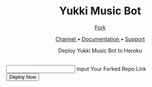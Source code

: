 
<!DOCTYPE html>
<html lang="en" >
<head>
  <meta charset="UTF-8">
  <title>Yukki Music Bot</title>
  <meta name="viewport" content="width=device-width, initial-scale=1.0">
<meta http-equiv="X-UA-Compatible" content="ie=edge"><link rel="stylesheet" href="./style.css">

</head>
<body>
<!-- partial:index.partial.html -->
<script async defer src="https://buttons.github.io/buttons.js"></script>
<div class="container">
    <div class="card">
        <h1 align="center" class="card_title"><b>Yukki Music Bot</b></h1>
        <p align="center"><a class="github-button" href="https://github.com/TeamYukki/YukkiMusicBot/fork" data-color-scheme="no-preference: light; light: dark; dark: dark_dimmed;" data-size="large" data-show-count="true" aria-label="Fork NotReallyShikhar/YukkiMusicBot on GitHub">Fork</a></p>
        <p align="center">
            <a href="https://t.me/TeamYukki"> Channel </a> •
            <a href="https://notreallyshikhar.gitbook.io/yukkimusicbot/about/getting-started"> Documentation </a> •
            <a href="https://t.me/YukkiSupport"> Support </a> 
        </p>
        <p align="center" class="card_title-info">Deploy Yukki Music Bot to Heroku</p>
        <br>
        <form class="card_form">
            <div class="input">
                <input type="text" class="input_field" required id="myInput"/>
                <label class="input_label">Input Your Forked Repo Link</label>
            </div>
            <button class="card_button" onclick="getInputValue();">Deploy Now </button>
        </form>
    </div>
    <script> 
        function getInputValue(){
            var inputVal = document.getElementById("myInput").value;
            if (inputVal == "") {
                return alert("Provide your forked github repo link.");
            }
            if (inputVal.includes("TeamYukki")) {
                return alert("You can't deploy Yukki Music Bot Official Repo as it has been blacklisted by Heroku. Simply Fork the YukkiMusicBot Repo and Input your Fork Repo Link Here");
            } else {
                if (inputVal.includes("https://github.com/")) {
                    her = "https://dashboard.heroku.com/new?template=";
                    herokulink = her.concat(inputVal);
                    window.open(herokulink,"blank");
                } else {
                    return alert("Input Github Link starting with https only!");
                }
            }
        }
    </script>
    
<!-- partial -->
</div>
<script data-name="BMC-Widget" data-cfasync="false" src="https://cdnjs.buymeacoffee.com/1.0.0/widget.prod.min.js" data-id="notreallysY" data-description="Support me on Buy me a coffee!" data-message="" data-color="#ff813f" data-position="Right" data-x_margin="18" data-y_margin="18"></script>



</body>
</html>
